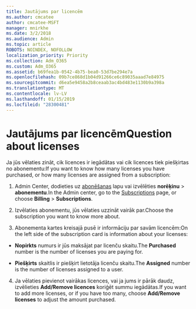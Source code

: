 ```yaml
---
title: Jautājums par licencēm
ms.author: cmcatee
author: cmcatee-MSFT
manager: mnirkhe
ms.date: 3/2/2018
ms.audience: Admin
ms.topic: article
ROBOTS: NOINDEX, NOFOLLOW
localization_priority: Priority
ms.collection: Adm_O365
ms.custom: Adm_O365
ms.assetid: b69fea1b-0542-4b75-bea0-53d7be294e7a
ms.openlocfilehash: 09b7ce868d1b04d91266ce6c89035aaad7e84975
ms.sourcegitcommit: d6ea5e9458a2b8ceaab3ac4bd483e1130b9a398a
ms.translationtype: MT
ms.contentlocale: lv-LV
ms.lasthandoff: 01/15/2019
ms.locfileid: "28300481"
---
```

# <a name="question-about-licenses"></a><span data-ttu-id="f31ae-102">Jautājums par licencēm</span><span class="sxs-lookup"><span data-stu-id="f31ae-102">Question about licenses</span></span>

<span data-ttu-id="f31ae-103">Ja jūs vēlaties zināt, cik licences ir iegādātas vai cik licences tiek piešķirtas no abonementu:</span><span class="sxs-lookup"><span data-stu-id="f31ae-103">If you want to know how many licenses you have purchased, or how many licenses are assigned from a subscription:</span></span>
  
1. <span data-ttu-id="f31ae-104">Admin Center, dodieties uz [abonēšanas](https://go.microsoft.com/fwlink/p/?linkid=842054) lapu vai izvēlēties **norēķinu** \> **abonementu**.</span><span class="sxs-lookup"><span data-stu-id="f31ae-104">In the Admin center, go to the [Subscriptions](https://go.microsoft.com/fwlink/p/?linkid=842054) page, or choose **Billing** \> **Subscriptions**.</span></span>
    
2. <span data-ttu-id="f31ae-105">Izvēlaties abonementu, jūs vēlaties uzzināt vairāk par.</span><span class="sxs-lookup"><span data-stu-id="f31ae-105">Choose the subscription you want to know more about.</span></span>
    
3. <span data-ttu-id="f31ae-106">Abonementa kartes kreisajā pusē ir informāciju par savām licencēm:</span><span class="sxs-lookup"><span data-stu-id="f31ae-106">On the left side of the subscription card is information about your licenses:</span></span>
    
  - <span data-ttu-id="f31ae-107">**Nopirkts** numurs ir jūs maksājat par licenču skaitu.</span><span class="sxs-lookup"><span data-stu-id="f31ae-107">The **Purchased** number is the number of licenses you are paying for.</span></span> 
    
  - <span data-ttu-id="f31ae-108">**Piešķirts** skaitlis ir piešķirt lietotāja licenču skaitu.</span><span class="sxs-lookup"><span data-stu-id="f31ae-108">The **Assigned** number is the number of licenses assigned to a user.</span></span> 
    
4. <span data-ttu-id="f31ae-109">Ja vēlaties pievienot vairākas licences, vai ja jums ir pārāk daudz, izvēlieties **Add/Remove licences** koriģēt summu iegādātas.</span><span class="sxs-lookup"><span data-stu-id="f31ae-109">If you want to add more licenses, or if you have too many, choose **Add/Remove licenses** to adjust the amount purchased.</span></span> 
    

